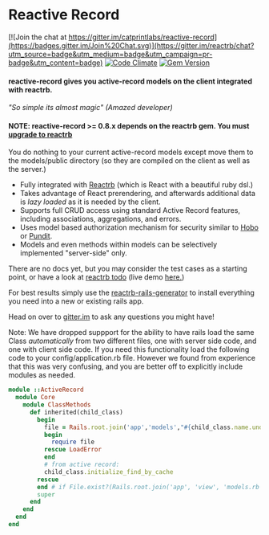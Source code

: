 # Reactive Record

[![Join the chat at https://gitter.im/catprintlabs/reactive-record](https://badges.gitter.im/Join%20Chat.svg)](https://gitter.im/reactrb/chat?utm_source=badge&utm_medium=badge&utm_campaign=pr-badge&utm_content=badge)
[![Code Climate](https://codeclimate.com/github/reactrb/reactive-record/badges/gpa.svg)](https://codeclimate.com/github/reactrb/reactive-record)
[![Gem Version](https://badge.fury.io/rb/reactive-record.svg)](https://badge.fury.io/rb/reactive-record)


#### reactive-record gives you active-record models on the client integrated with reactrb.

*"So simple its almost magic" (Amazed developer)*

#### NOTE: reactive-record >= 0.8.x depends on the reactrb gem.  You must [upgrade to reactrb](https://github.com/reactrb/reactrb#upgrading-to-reactrb)

You do nothing to your current active-record models except move them to the models/public directory (so they are compiled on the client as well as the server.)

* Fully integrated with [Reactrb](https://github.com/reactrb/reactrb) (which is React with a beautiful ruby dsl.)
* Takes advantage of React prerendering, and afterwards additional data is *lazy loaded* as it is needed by the client.
* Supports full CRUD access using standard Active Record features, including associations, aggregations, and errors.
* Uses model based authorization mechanism for security similar to [Hobo](http://www.hobocentral.net/manual/permissions) or [Pundit](https://github.com/elabs/pundit).
* Models and even methods within models can be selectively implemented "server-side" only.

There are no docs yet, but you may consider the test cases as a starting point, or have a look at [reactrb todo](https://reactiverb-todo.herokuapp.com/) (live demo [here.](https://reactiverb-todo.herokuapp.com/))

For best results simply use the [reactrb-rails-generator](https://github.com/reactrb/reactrb-rails-generator) to install everything you need into a new or existing rails app.

Head on over to [gitter.im](https://gitter.im/reactrb/chat) to ask any questions you might have!

Note: We have dropped suppport for the ability to have rails load the same Class *automatically* from two different files, one with server side code, and one with client side code. If you need this functionality load the following code to your config/application.rb file.  However we found from experience that this was very confusing, and you are better off to explicitly include modules as needed.

```ruby
module ::ActiveRecord
  module Core
    module ClassMethods
      def inherited(child_class)
        begin
          file = Rails.root.join('app','models',"#{child_class.name.underscore}.rb").to_s rescue nil
          begin
            require file
          rescue LoadError
          end
          # from active record:
          child_class.initialize_find_by_cache
        rescue
        end # if File.exist?(Rails.root.join('app', 'view', 'models.rb'))
        super
      end
    end
  end
end
```
